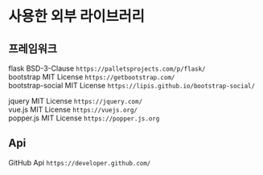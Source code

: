 
# 사용한 외부 라이브러리

## 프레임워크
flask BSD-3-Clause ```https://palletsprojects.com/p/flask/```<br>
bootstrap MIT License ```https://getbootstrap.com/```<br>
bootstrap-social MIT License ```https://lipis.github.io/bootstrap-social/```<br>

jquery MIT License ```https://jquery.com/```<br>
vue.js MIT License ```https://vuejs.org/```<br>
popper.js MIT License ```https://popper.js.org```<br>

## Api
GitHub Api ```https://developer.github.com/```
